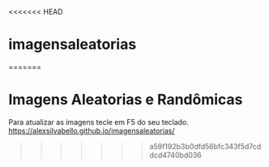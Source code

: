<<<<<<< HEAD
# imagensaleatorias
=======
# Imagens Aleatorias e Randômicas
Para atualizar as imagens tecle em F5 do seu teclado.
https://alexsilvabello.github.io/imagensaleatorias/
>>>>>>> a59f192b3b0dfd56bfc343f5d7cddcd4740bd036
